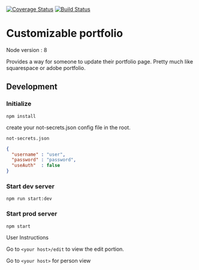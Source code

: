 [![Coverage Status](https://coveralls.io/repos/github/nanomosfet/custom-portfolio/badge.svg?branch=master)](https://coveralls.io/github/nanomosfet/custom-portfolio?branch=master)
[![Build Status](https://travis-ci.com/nanomosfet/custom-portfolio.svg?branch=master)](https://travis-ci.com/nanomosfet/custom-portfolio)

# Customizable portfolio

Node version : 8

Provides a way for someone to update their portfolio page. Pretty much like squarespace or adobe portfolio.

## Development

### Initialize

```
npm install
```


create your not-secrets.json config file in the root.

`not-secrets.json`

```json
{
  "username" : "user",
  "password" : "password",
  "useAuth"  : false
}
```

### Start dev server

```
npm run start:dev
```

### Start prod server

```
npm start
```


User Instructions

Go to `<your host>/edit` to view the edit portion.

Go to `<your host>` for person view 
